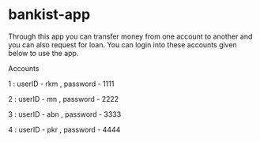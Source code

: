 # bankist-app
Through this app you can transfer money from one account to another and you can also request for loan.
You can login into these accounts given below to use the app.

Accounts

1 : userID - rkm  ,  password - 1111

2 : userID - mn  ,  password - 2222

3 : userID - abn  ,  password - 3333

4 : userID - pkr  ,  password - 4444
